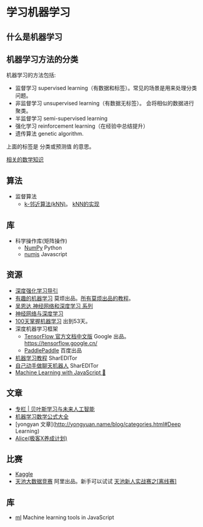 # 学习机器学习
## 什么是机器学习

## 机器学习方法的分类
机器学习的方法包括: 
* 监督学习 supervised learning（有数据和标签）。常见的场景是用来处理分类问题。
* 非监督学习 unsupervised learning（有数据无标签）。 会将相似的数据进行聚类。
* 半监督学习 semi-supervised learning
* 强化学习 reinforcement learning（在经验中总结提升）
* 遗传算法 genetic algorithm.

上面的标签是 分类或预测值 的意思。


[相关的数学知识](math.md)

## 算法
* 监督算法
  * [k-邻近算法(kNN)](algorithm/kNN)。 [kNN的实现](https://github.com/mljs/knn)

## 库
* 科学操作库(矩阵操作)
  * [NumPy](http://www.numpy.org/) Python
  * [numjs](https://github.com/nicolaspanel/numjs) Javascript

## 资源
* [深度强化学习导引](https://zhuanlan.zhihu.com/p/21498750)
* [有趣的机器学习](https://morvanzhou.github.io/tutorials/machine-learning/ML-intro/) 莫烦出品。[所有莫烦出品的教程](https://github.com/MorvanZhou/tutorials)。
* [吴恩达 神经网络和深度学习 系列](http://study.163.com/my#/smarts)
* [神经网络与深度学习](http://wiki.jikexueyuan.com/project/neural-networks-and-deep-learning-zh-cn/)
* [100天掌握机器学习](https://github.com/Avik-Jain/100-Days-Of-ML-Code) 出到53天。
* 深度机器学习框架
  * [TensorFlow 官方文档中文版](http://wiki.jikexueyuan.com/project/tensorflow-zh/) Google 出品。 https://tensorflow.google.cn/
  * [PaddlePaddle](http://www.paddlepaddle.org/index.cn.html) 百度出品
* [机器学习教程](http://www.shareditor.com/bloglistbytag/?tagname=%E6%9C%BA%E5%99%A8%E5%AD%A6%E4%B9%A0%E6%95%99%E7%A8%8B) SharEDITor
* [自己动手做聊天机器人](http://www.shareditor.com/bloglistbytag/?tagname=%E8%87%AA%E5%B7%B1%E5%8A%A8%E6%89%8B%E5%81%9A%E8%81%8A%E5%A4%A9%E6%9C%BA%E5%99%A8%E4%BA%BA) SharEDITor
* [Machine Learning with JavaScript 🚀](https://github.com/abhisheksoni27/machine-learning-with-js)

## 文章
* [专栏 | 贝叶斯学习与未来人工智能](https://mp.weixin.qq.com/s/pHAbxeYBI2q6pUHNrAt1og)
* [机器学习数学公式大全](https://mp.weixin.qq.com/s?__biz=MjM5ODIzNDQ3Mw==&mid=2649966624&idx=1&sn=48e4d8150b73c4bfd3353cd6fe3a5bb3&chksm=beca382689bdb13020acde1eeb86deb7ea777b2f19f744858ed6d41d006a5ef71bd17eadb103&scene=27#wechat_redirect)
* [yongyan 文章](http://yongyuan.name/blog/categories.html#Deep Learning)
* [Alice(极客X养成计划)](http://www.jianshu.com/p/28f02bb59fe5)

## 比赛
* [Kaggle](https://www.kaggle.com/competitions)
* [天池大数据竞赛](https://tianchi.aliyun.com/competition/gameList.htm#tab%3DActive%26pageIndex%3D1) 阿里出品。新手可以试试 [天池新人实战赛之[离线赛]](https://tianchi.aliyun.com/getStart/information.htm?spm=5176.11165320.5678.2.7a7941a8l4mEf2&raceId=231522)

## 库
* [ml](https://github.com/mljs/ml) Machine learning tools in JavaScript

